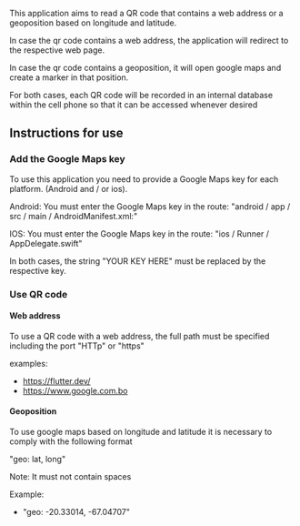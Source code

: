 This application aims to read a QR code that contains a web address or a geoposition based on longitude and latitude.

In case the qr code contains a web address, the application will redirect to the respective web page.

In case the qr code contains a geoposition, it will open google maps and create a marker in that position.

For both cases, each QR code will be recorded in an internal database within the cell phone so that it can be accessed whenever desired

## Instructions for use

### Add the Google Maps key

To use this application you need to provide a Google Maps key for each platform. (Android and / or ios).

Android:
You must enter the Google Maps key in the route:
"android / app / src / main / AndroidManifest.xml:"

IOS:
You must enter the Google Maps key in the route:
"ios / Runner / AppDelegate.swift"

In both cases, the string "YOUR KEY HERE" must be replaced by the respective key.

### Use QR code

#### Web address

To use a QR code with a web address, the full path must be specified including the port "HTTp" or "https"

examples:

- https://flutter.dev/
- https://www.google.com.bo

#### Geoposition

To use google maps based on longitude and latitude it is necessary to comply with the following format

"geo: lat, long"

Note: It must not contain spaces

Example:

- "geo: -20.33014, -67.04707"